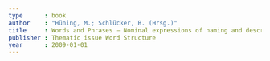```yaml
---
type      : book
author    : "Hüning, M.; Schlücker, B. (Hrsg.)"
title     : Words and Phrases – Nominal expressions of naming and description
publisher : Thematic issue Word Structure
year      : 2009-01-01
---
```


